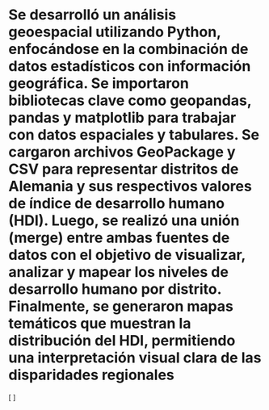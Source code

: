 # Se desarrolló un análisis geoespacial utilizando Python, enfocándose en la combinación de datos estadísticos con información geográfica. Se importaron bibliotecas clave como geopandas, pandas y matplotlib para trabajar con datos espaciales y tabulares. Se cargaron archivos GeoPackage y CSV para representar distritos de Alemania y sus respectivos valores de índice de desarrollo humano (HDI). Luego, se realizó una unión (merge) entre ambas fuentes de datos con el objetivo de visualizar, analizar y mapear los niveles de desarrollo humano por distrito. Finalmente, se generaron mapas temáticos que muestran la distribución del HDI, permitiendo una interpretación visual clara de las disparidades regionales
[ ]
